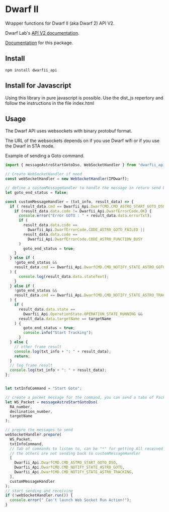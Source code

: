 # Dwarf II

Wrapper functions for Dwarf II (aka Dwarf 2) API V2.

Dwarf Lab's [API V2 documentation](https://tinyphoton.feishu.cn/docx/GBkcdldTIo3SrdxFJDscYVYDnvf?fbclid=IwAR0_Vypm8DPk1PPtwllptpWDZmxbCgi3NKVQKV8khDXIvnNay_o67AUgtq4).

[Documentation](https://stevejcl.github.io/dwarfii_api/) for this package.

## Install

```
npm install dwarfii_api
```

## Install for Javascript
Using this library in pure javascript is possible.
Use the dist_js repertory and follow the instructions in the file index.html

## Usage

The Dwarf API uses websockets with binary protobuf format. 

The URL of the websockets depends on if you use Dwarf wifi or if you use the Dwarf in STA mode.

Example of sending a Goto command.

```js
import { messageAstroStartGotoDso, WebSocketHandler } from "dwarfii_api";

// Create WebSocketHandler if need
const webSocketHandler = new WebSocketHandler(IPDwarf);

// define a customMessageHandler to handle the message in return send by the API
let goto_end_status = false;

const customMessageHandler = (txt_info, result_data) => {
  if ( result_data.cmd == Dwarfii_Api.DwarfCMD.CMD_ASTRO_START_GOTO_DSO ) {
    if (result_data.data.code != Dwarfii_Api.DwarfErrorCode.OK) {
      console.error("Error GOTO : " + result_data.data.errorTxt);
      if (
        result_data.data.code ==
          Dwarfii_Api.DwarfErrorCode.CODE_ASTRO_GOTO_FAILED ||
        result_data.data.code ==
          Dwarfii_Api.DwarfErrorCode.CODE_ASTRO_FUNCTION_BUSY
      )
        goto_end_status = true;
    }
  } else if (
    !goto_end_status &&
    result_data.cmd == Dwarfii_Api.DwarfCMD.CMD_NOTIFY_STATE_ASTRO_GOTO
  ) {
      console.log(result_data.data.stateText);
    }
  } else if (
    !goto_end_status &&
    result_data.cmd == Dwarfii_Api.DwarfCMD.CMD_NOTIFY_STATE_ASTRO_TRACKING
  ) {
    if (
      result_data.data.state ==
        Dwarfii_Api.OperationState.OPERATION_STATE_RUNNING &&
      result_data.data.targetName == targetName
    ) {
        goto_end_status = true;
        console.info("Start Tracking");
      }
  } else {
    // other frame result
    console.log(txt_info + ": " + result_data);
    return;
  }
  // log frame result
  console.log(txt_info + ": " + result_data);
};


let txtInfoCommand = "Start Goto";

// create a packet message for the command, you can send a tabs of Packets also
let WS_Packet = messageAstroStartGotoDso(
  RA_number,
  declination_number,
  targetName
);

// prepre the messages to send
webSocketHandler.prepare(
  WS_Packet,
  txtInfoCommand,
  // Tab of commands to listen to, can be "*" for getting All received Data
  // the others are not sending back to customMessageHandler
  [
    Dwarfii_Api.DwarfCMD.CMD_ASTRO_START_GOTO_DSO,
    Dwarfii_Api.DwarfCMD.CMD_NOTIFY_STATE_ASTRO_GOTO,
    Dwarfii_Api.DwarfCMD.CMD_NOTIFY_STATE_ASTRO_TRACKING,
  ],
  customMessageHandler
);
// start sending and receiving
if (!webSocketHandler.run()) {
  console.error(" Can't launch Web Socket Run Action!");
}


